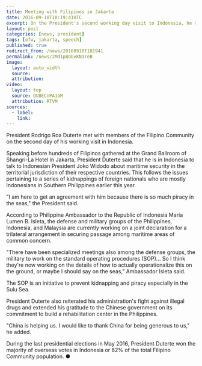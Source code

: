 ```yaml
---
title: Meeting with Filipinos in Jakarta
date: 2016-09-10T18:19:41UTC
excerpt: On the President's second working day visit to Indonesia, he met with the members of the Filipino Community in Jakarta.
layout: post
categories: [news, president]
tags: [ofw, jakarta, speech]
published: true
redirect_from: /news/20160910T181941
permalink: /news/2Md1pBOGvKN3reB
image:
  layout: auto_width
  source: 
  attribution: 
video:
  layout: top
  source: QU8ECnPA1bM
  attribution: RTVM
sources:
  - label:
    link:
---
```


President Rodrigo Roa Duterte met with members of the Filipino Community on the second day of his working visit in Indonesia.

Speaking before hundreds of Filipinos gathered at the Grand Ballroom of Shangri-La Hotel in Jakarta, President Duterte said that he is in Indonesia to talk to Indonesian President Joko Widodo about maritime security in the territorial jurisdiction of their respective countries. This follows the issues pertaining to a series of kidnappings of foreign nationals who are mostly Indonesians in Southern Philippines earlier this year.

"I am here to get an agreement with him because there is so much piracy in the seas," the President said.

According to Philippine Ambassador to the Republic of Indonesia Maria Lumen B. Isleta, the defense and military groups of the Philippines, Indonesia, and Malaysia are currently working on a joint declaration for a trilateral arrangement in securing passage among maritime areas of common concern.

"There have been specialized meetings also among the defense groups, the military to work on the standard operating procedures (SOP)... So I think they're now working on the details of how to actually operationalize this on the ground, or maybe I should say on the seas," Ambassador Isleta said.

The SOP is an initiative to prevent kidnapping and piracy especially in the Sulu Sea.

President Duterte also reiterated his administration's fight against illegal drugs and extended his gratitude to the Chinese government on its commitment to build a rehabilitation center in the Philippines.

"China is helping us. I would like to thank China for being generous to us," he added.

During the last presidential elections in May 2016, President Duterte won the majority of overseas votes in Indonesia or 62% of the total Filipino Community population.
&#x25cf;


